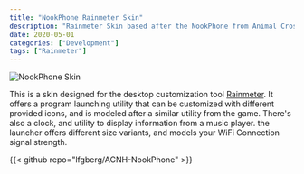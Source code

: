 ```yaml
---
title: "NookPhone Rainmeter Skin"
description: "Rainmeter Skin based after the NookPhone from Animal Crossing New Horizons"
date: 2020-05-01
categories: ["Development"]
tags: ["Rainmeter"]
---
```

![NookPhone Skin](nookphone.png)

This is a skin designed for the desktop customization tool [Rainmeter](https://www.rainmeter.net/). It offers a program launching utility that can be customized with different provided icons, and is modeled after a similar utility from the game. There's also a clock, and utility to display information from a music player. the launcher offers different size variants, and models your WiFi Connection signal strength.

{{< github repo="lfgberg/ACNH-NookPhone" >}}
